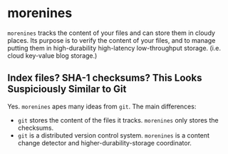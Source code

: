 # morenines

`morenines` tracks the content of your files and can store them in cloudy places.
Its purpose is to verify the content of your files, and to manage putting them
in high-durability high-latency low-throughput storage. (i.e. cloud key-value
blog storage.)


## Index files? SHA-1 checksums? This Looks Suspiciously Similar to Git

Yes. `morenines` apes many ideas from `git`. The main differences:

- `git` stores the content of the files it tracks. `morenines` only stores the
  checksums.
- `git` is a distributed version control system. `morenines` is a
  content change detector and higher-durability-storage coordinator.

